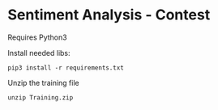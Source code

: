 # Sentiment Analysis - Contest

Requires Python3

Install needed libs:
```shell script
pip3 install -r requirements.txt
```

Unzip the training file
```shell script
unzip Training.zip
```
